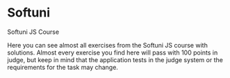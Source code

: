 # Softuni
Softuni JS Course

Here you can see almost all exercises from the Softuni JS course with solutions. Almost every exercise you find here will pass with 100 points in judge, but keep in mind that the application tests in the judge system or the requirements for the task may change.
